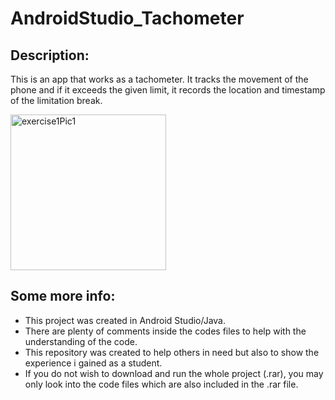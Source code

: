 # AndroidStudio_Tachometer
## Description:
 This is an app that works as a tachometer. It tracks the movement of the phone and if it exceeds the given limit, it records the location and timestamp of the limitation break.
 
<img width="249" alt="exercise1Pic1" src="https://user-images.githubusercontent.com/34765932/136480481-900607d2-3cc4-452e-af43-663b947c0410.PNG">

## Some more info:
- This project was created in Android Studio/Java.
- There are plenty of comments inside the codes files to help with the understanding of the code.
- This repository was created to help others in need but also to show the experience i gained as a student.
- If you do not wish to download and run the whole project (.rar), you may only look into the code files which are also included in the .rar file.
